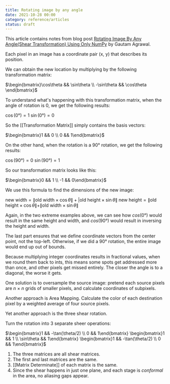 ```yaml
---
title: Rotating image by any angle
date: 2021-10-28 00:00
category: reference/articles
status: draft
---
```


This article contains notes from blog post [Rotating Image By Any Angle(Shear Transformation) Using Only NumPy](https://gautamnagrawal.medium.com/rotating-image-by-any-angle-shear-transformation-using-only-numpy-d28d16eb5076) by Gautam Agrawal.

Each pixel in an image has a coordinate pair (x, y)  that describes its position.

We can obtain the new location by multiplying by the following transformation matrix:

$\begin{bmatrix}\cos\theta && \sin\theta \\ -\sin\theta && \cos\theta \end{bmatrix}$

To understand what's happening with this transformation matrix, when the angle of rotation is 0, we get the following results:

$\cos(0°) = 1$
$\sin(0°) = 0$

So the [[Transformation Matrix]] simply contains the basis vectors:

$\begin{bmatrix}1 && 0 \\ 0 && 1\end{bmatrix}$

On the other hand, when the rotation is a 90° rotation, we get the following results:

$\cos(90°) = 0$
$\sin(90°) = 1$

So our transformation matrix looks like this:

$\begin{bmatrix}0 && 1 \\ -1 && 0\end{bmatrix}$

We use this formula to find the dimensions of the new image:

$\text{new width} = \| \text{old width} \times \cos\theta \| + |\text{old height} \times \sin\theta \|$
$\text{new height} = \| \text{old height} \times \cos\theta \| + \| \text{old width} \times \sin\theta \|$

Again, in the two extreme examples above, we can see how $cos(0°)$ would result in the same height and width, and $cos(90°)$ would result in inversing the height and width.

The last part ensures that we define coordinate vectors from the center point, not the top-left. Otherwise, if we did a 90° rotation, the entire image would end up out of bounds.

Because multiplying integer coordinates results in fractional values, when we round them back to ints, this means some spots get addressed more than once, and other pixels get missed entirely. The closer the angle is to a diagonal, the worse it gets.

One solution is to oversample the source image: pretend each source pixels are $n \ \times \ n$ grids of smaller pixels, and calculate coordinates of subpixels.

Another approach is Area Mapping. Calculate the color of each destination pixel by a weighted average of four source pixels.

Yet another approach is the three shear rotation.

Turn the rotation into 3 separate sheer operations:

$\begin{bmatrix}1 && -\tan(\theta/2) \\ 0 && 1\end{bmatrix} \begin{bmatrix}1 && 1 \\ \sin\theta && 1\end{bmatrix} \begin{bmatrix}1 && -\tan(\theta/2) \\ 0 && 1\end{bmatrix}$

1.  The three matrices are all shear matrices.
2.  The first and last matrices are the same.
3. [[Matrix Determinate]] of each matrix is the same.
4. Since the shear happens in just one plane, and each stage is *conformal* in the area, no aliasing gaps appear.
